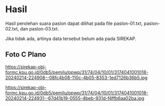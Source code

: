 # Hasil

Hasil perolehan suara paslon dapat dilihat pada file paslon-01.txt, paslon-02.txt, dan paslon-03.txt.

Jika tidak ada, artinya data tersebut belum ada pada SIREKAP.

## Foto C Plano

https://sirekap-obj-formc.kpu.go.id/0db5/pemilu/ppwp/31/74/04/10/01/3174041001018-20240214-224908--08fc4b08-110c-4b05-8353-1ed7126b36b5.jpg

https://sirekap-obj-formc.kpu.go.id/0db5/pemilu/ppwp/31/74/04/10/01/3174041001018-20240214-224931--67d41b19-0555-4beb-931d-f4ffb6aa02ba.jpg
